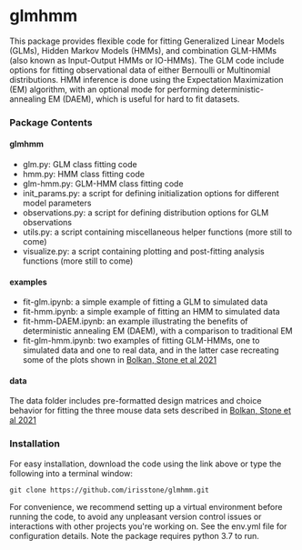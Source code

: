 # glmhmm
This package provides flexible code for fitting Generalized Linear Models (GLMs), Hidden Markov Models (HMMs), and combination GLM-HMMs (also known as Input-Output HMMs or IO-HMMs). The GLM code include options for fitting observational data of either Bernoulli or Multinomial distributions. HMM inference is done using the Expectation Maximization (EM) algorithm, with an optional mode for performing deterministic-annealing EM (DAEM), which is useful for hard to fit datasets.   

### Package Contents

#### glmhmm
* glm.py: GLM class fitting code
* hmm.py: HMM class fitting code
* glm-hmm.py: GLM-HMM class fitting code
* init_params.py: a script for defining initialization options for different model parameters
* observations.py: a script for defining distribution options for GLM observations
* utils.py: a script containing miscellaneous helper functions (more still to come)
* visualize.py: a script containing plotting and post-fitting analysis functions (more still to come)


#### examples
* fit-glm.ipynb: a simple example of fitting a GLM to simulated data
* fit-hmm.ipynb: a simple example of fitting an HMM to simulated data
* fit-hmm-DAEM.ipynb: an example illustrating the benefits of deterministic annealing EM (DAEM), with a comparison to traditional EM
* fit-glm-hmm.ipynb: two examples of fitting GLM-HMMs, one to simulated data and one to real data, and in the latter case recreating some of the plots shown in [Bolkan,    Stone et al 2021](https://www.biorxiv.org/content/10.1101/2021.07.23.453573v1)
</li>

#### data
The data folder includes pre-formatted design matrices and choice behavior for fitting the three mouse data sets described in [Bolkan, Stone et al 2021](https://www.biorxiv.org/content/10.1101/2021.07.23.453573v1)

### Installation
For easy installation, download the code using the link above or type the following into a terminal window:
```
git clone https://github.com/irisstone/glmhmm.git
```
For convenience, we recommend setting up a virtual environment before running the code, to avoid any unpleasant version control issues or interactions with other projects you're working on. See the env.yml file for configuration details. Note the package requires python 3.7 to run.  
